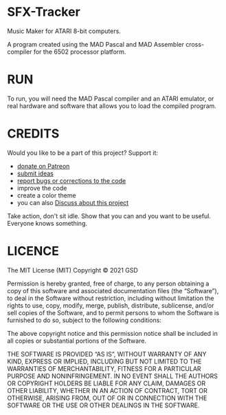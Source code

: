 # SFX-Tracker

Music Maker for ATARI 8-bit computers.

A program created using the MAD Pascal and MAD Assembler cross-compiler for the 6502 processor platform.

# RUN

To run, you will need the MAD Pascal compiler and an ATARI emulator, or real hardware and software that allows you to load the compiled program.

# CREDITS

Would you like to be a part of this project?
Support it:

- [donate on Patreon](https://www.patreon.com/GSoftDev/membership)
- [submit ideas](https://github.com/GSoftwareDevelopment/SFX-Tracker/issues/new?assignees=&labels=&template=feature_request.md&title=)
- [report bugs or corrections to the code](https://github.com/GSoftwareDevelopment/SFX-Tracker/issues/new?assignees=&labels=&template=bug_report.md&title=)
- improve the code
- create a color theme
- you can also [Discuss about this project](https://github.com/GSoftwareDevelopment/SFX-Tracker/discussions)

Take action, don't sit idle. Show that you can and you want to be useful. Everyone knows something.

# LICENCE

The MIT License (MIT)
Copyright © 2021 GSD

Permission is hereby granted, free of charge,
to any person obtaining a copy of this software
and associated documentation files (the “Software”),
to deal in the Software without restriction,
including without limitation the rights to
use, copy, modify, merge, publish, distribute,
sublicense, and/or sell copies of the Software,
and to permit persons to whom the Software is
furnished to do so, subject to the following conditions:

The above copyright notice and this permission notice
shall be included in all copies or substantial portions of
the Software.

THE SOFTWARE IS PROVIDED “AS IS”, WITHOUT WARRANTY OF
ANY KIND, EXPRESS OR IMPLIED, INCLUDING BUT NOT LIMITED
TO THE WARRANTIES OF MERCHANTABILITY, FITNESS FOR
A PARTICULAR PURPOSE AND NONINFRINGEMENT.
IN NO EVENT SHALL THE AUTHORS OR COPYRIGHT HOLDERS BE
LIABLE FOR ANY CLAIM, DAMAGES OR OTHER LIABILITY,
WHETHER IN AN ACTION OF CONTRACT, TORT OR OTHERWISE,
ARISING FROM, OUT OF OR IN CONNECTION WITH THE SOFTWARE
OR THE USE OR OTHER DEALINGS IN THE SOFTWARE.
